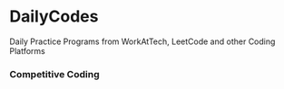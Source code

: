 # DailyCodes
Daily Practice Programs from WorkAtTech, LeetCode and other Coding Platforms
### Competitive Coding
##
